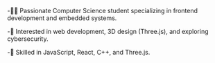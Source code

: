 -👩‍💻 Passionate Computer Science student specializing in frontend development and embedded systems.

-👀 Interested in web development, 3D design (Three.js), and exploring cybersecurity.

-🔧 Skilled in JavaScript, React, C++, and Three.js.

